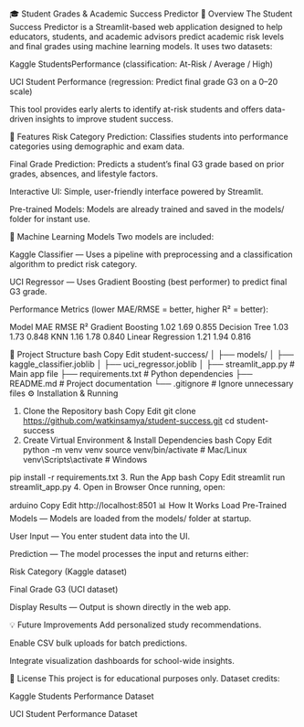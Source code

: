 🎓 Student Grades & Academic Success Predictor
📌 Overview
The Student Success Predictor is a Streamlit-based web application designed to help educators, students, and academic advisors predict academic risk levels and final grades using machine learning models.
It uses two datasets:

Kaggle StudentsPerformance (classification: At-Risk / Average / High)

UCI Student Performance (regression: Predict final grade G3 on a 0–20 scale)

This tool provides early alerts to identify at-risk students and offers data-driven insights to improve student success.

🚀 Features
Risk Category Prediction: Classifies students into performance categories using demographic and exam data.

Final Grade Prediction: Predicts a student’s final G3 grade based on prior grades, absences, and lifestyle factors.

Interactive UI: Simple, user-friendly interface powered by Streamlit.

Pre-trained Models: Models are already trained and saved in the models/ folder for instant use.

🧠 Machine Learning Models
Two models are included:

Kaggle Classifier — Uses a pipeline with preprocessing and a classification algorithm to predict risk category.

UCI Regressor — Uses Gradient Boosting (best performer) to predict final G3 grade.

Performance Metrics (lower MAE/RMSE = better, higher R² = better):

Model	MAE	RMSE	R²
Gradient Boosting	1.02	1.69	0.855
Decision Tree	1.03	1.73	0.848
KNN	1.16	1.78	0.840
Linear Regression	1.21	1.94	0.816

📂 Project Structure
bash
Copy
Edit
student-success/
│
├── models/
│   ├── kaggle_classifier.joblib
│   ├── uci_regressor.joblib
│
├── streamlit_app.py        # Main app file
├── requirements.txt        # Python dependencies
├── README.md               # Project documentation
└── .gitignore              # Ignore unnecessary files
⚙️ Installation & Running
1. Clone the Repository
bash
Copy
Edit
git clone https://github.com/watkinsamya/student-success.git
cd student-success
2. Create Virtual Environment & Install Dependencies
bash
Copy
Edit
python -m venv venv
source venv/bin/activate        # Mac/Linux
venv\Scripts\activate           # Windows

pip install -r requirements.txt
3. Run the App
bash
Copy
Edit
streamlit run streamlit_app.py
4. Open in Browser
Once running, open:

arduino
Copy
Edit
http://localhost:8501
📊 How It Works
Load Pre-Trained Models — Models are loaded from the models/ folder at startup.

User Input — You enter student data into the UI.

Prediction — The model processes the input and returns either:

Risk Category (Kaggle dataset)

Final Grade G3 (UCI dataset)

Display Results — Output is shown directly in the web app.

💡 Future Improvements
Add personalized study recommendations.

Enable CSV bulk uploads for batch predictions.

Integrate visualization dashboards for school-wide insights.

📜 License
This project is for educational purposes only. Dataset credits:

Kaggle Students Performance Dataset

UCI Student Performance Dataset
